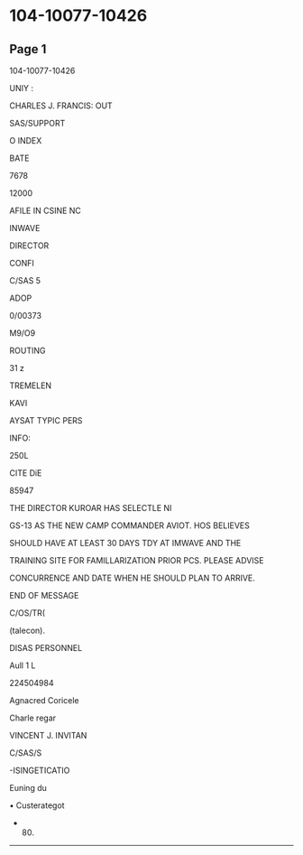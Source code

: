# 104-10077-10426

## Page 1

104-10077-10426

UNIY :

CHARLES J. FRANCIS: OUT

SAS/SUPPORT

O INDEX

BATE

7678

12000

AFILE IN CSINE NC

INWAVE

DIRECTOR

CONFI

C/SAS 5

ADOP

0/00373

M9/O9

ROUTING

31 z

TREMELEN

KAVI

AYSAT TYPIC PERS

INFO:

250L

CITE DiE

85947

THE DIRECTOR KUROAR HAS SELECTLE NI

GS-13 AS THE NEW CAMP COMMANDER AVIOT. HOS BELIEVES

SHOULD HAVE AT LEAST 30 DAYS TDY AT IMWAVE AND THE

TRAINING SITE FOR FAMILLARIZATION PRIOR PCS. PLEASE ADVISE

CONCURRENCE AND DATE WHEN HE SHOULD PLAN TO ARRIVE.

END OF MESSAGE

C/OS/TR(

(talecon).

DISAS PERSONNEL

Aull 1 L

224504984

Agnacred Coricele

Charle regar

VINCENT J. INVITAN

C/SAS/S

-ISINGETICATIO

Euning du

• Custerategot

- 80.

---

